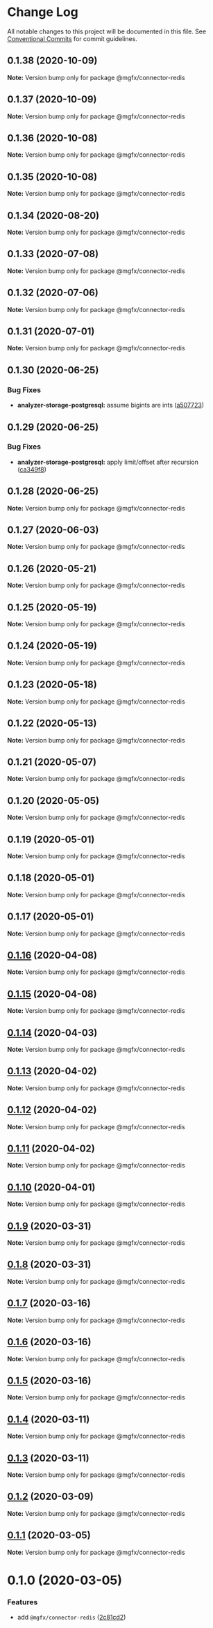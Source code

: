 # Change Log

All notable changes to this project will be documented in this file.
See [Conventional Commits](https://conventionalcommits.org) for commit guidelines.

## 0.1.38 (2020-10-09)

**Note:** Version bump only for package @mgfx/connector-redis





## 0.1.37 (2020-10-09)

**Note:** Version bump only for package @mgfx/connector-redis





## 0.1.36 (2020-10-08)

**Note:** Version bump only for package @mgfx/connector-redis





## 0.1.35 (2020-10-08)

**Note:** Version bump only for package @mgfx/connector-redis





## 0.1.34 (2020-08-20)

**Note:** Version bump only for package @mgfx/connector-redis





## 0.1.33 (2020-07-08)

**Note:** Version bump only for package @mgfx/connector-redis





## 0.1.32 (2020-07-06)

**Note:** Version bump only for package @mgfx/connector-redis





## 0.1.31 (2020-07-01)

**Note:** Version bump only for package @mgfx/connector-redis





## 0.1.30 (2020-06-25)


### Bug Fixes

* **analyzer-storage-postgresql:** assume bigints are ints ([a507723](https://github.com/ai-labs-team/mgFx/commit/a507723))





## 0.1.29 (2020-06-25)


### Bug Fixes

* **analyzer-storage-postgresql:** apply limit/offset after recursion ([ca349f8](https://github.com/ai-labs-team/mgFx/commit/ca349f8))





## 0.1.28 (2020-06-25)

**Note:** Version bump only for package @mgfx/connector-redis





## 0.1.27 (2020-06-03)

**Note:** Version bump only for package @mgfx/connector-redis





## 0.1.26 (2020-05-21)

**Note:** Version bump only for package @mgfx/connector-redis





## 0.1.25 (2020-05-19)

**Note:** Version bump only for package @mgfx/connector-redis





## 0.1.24 (2020-05-19)

**Note:** Version bump only for package @mgfx/connector-redis





## 0.1.23 (2020-05-18)

**Note:** Version bump only for package @mgfx/connector-redis





## 0.1.22 (2020-05-13)

**Note:** Version bump only for package @mgfx/connector-redis





## 0.1.21 (2020-05-07)

**Note:** Version bump only for package @mgfx/connector-redis





## 0.1.20 (2020-05-05)

**Note:** Version bump only for package @mgfx/connector-redis





## 0.1.19 (2020-05-01)

**Note:** Version bump only for package @mgfx/connector-redis





## 0.1.18 (2020-05-01)

**Note:** Version bump only for package @mgfx/connector-redis





## 0.1.17 (2020-05-01)

**Note:** Version bump only for package @mgfx/connector-redis





## [0.1.16](https://github.com/ai-labs-team/mgFx/compare/@mgfx/connector-redis@0.1.15...@mgfx/connector-redis@0.1.16) (2020-04-08)

**Note:** Version bump only for package @mgfx/connector-redis





## [0.1.15](https://github.com/ai-labs-team/mgFx/compare/@mgfx/connector-redis@0.1.14...@mgfx/connector-redis@0.1.15) (2020-04-08)

**Note:** Version bump only for package @mgfx/connector-redis





## [0.1.14](https://github.com/ai-labs-team/mgFx/compare/@mgfx/connector-redis@0.1.13...@mgfx/connector-redis@0.1.14) (2020-04-03)

**Note:** Version bump only for package @mgfx/connector-redis





## [0.1.13](https://github.com/ai-labs-team/mgFx/compare/@mgfx/connector-redis@0.1.12...@mgfx/connector-redis@0.1.13) (2020-04-02)

**Note:** Version bump only for package @mgfx/connector-redis





## [0.1.12](https://github.com/ai-labs-team/mgFx/compare/@mgfx/connector-redis@0.1.11...@mgfx/connector-redis@0.1.12) (2020-04-02)

**Note:** Version bump only for package @mgfx/connector-redis





## [0.1.11](https://github.com/ai-labs-team/mgFx/compare/@mgfx/connector-redis@0.1.10...@mgfx/connector-redis@0.1.11) (2020-04-02)

**Note:** Version bump only for package @mgfx/connector-redis





## [0.1.10](https://github.com/ai-labs-team/mgFx/compare/@mgfx/connector-redis@0.1.9...@mgfx/connector-redis@0.1.10) (2020-04-01)

**Note:** Version bump only for package @mgfx/connector-redis





## [0.1.9](https://github.com/ai-labs-team/mgFx/compare/@mgfx/connector-redis@0.1.8...@mgfx/connector-redis@0.1.9) (2020-03-31)

**Note:** Version bump only for package @mgfx/connector-redis





## [0.1.8](https://github.com/ai-labs-team/mgFx/compare/@mgfx/connector-redis@0.1.7...@mgfx/connector-redis@0.1.8) (2020-03-31)

**Note:** Version bump only for package @mgfx/connector-redis





## [0.1.7](https://github.com/ai-labs-team/mgFx/compare/@mgfx/connector-redis@0.1.6...@mgfx/connector-redis@0.1.7) (2020-03-16)

**Note:** Version bump only for package @mgfx/connector-redis





## [0.1.6](https://github.com/ai-labs-team/mgFx/compare/@mgfx/connector-redis@0.1.5...@mgfx/connector-redis@0.1.6) (2020-03-16)

**Note:** Version bump only for package @mgfx/connector-redis





## [0.1.5](https://github.com/ai-labs-team/mgFx/compare/@mgfx/connector-redis@0.1.4...@mgfx/connector-redis@0.1.5) (2020-03-16)

**Note:** Version bump only for package @mgfx/connector-redis





## [0.1.4](https://github.com/ai-labs-team/mgFx/compare/@mgfx/connector-redis@0.1.3...@mgfx/connector-redis@0.1.4) (2020-03-11)

**Note:** Version bump only for package @mgfx/connector-redis





## [0.1.3](https://github.com/ai-labs-team/mgFx/compare/@mgfx/connector-redis@0.1.2...@mgfx/connector-redis@0.1.3) (2020-03-11)

**Note:** Version bump only for package @mgfx/connector-redis





## [0.1.2](https://github.com/ai-labs-team/mgFx/compare/@mgfx/connector-redis@0.1.1...@mgfx/connector-redis@0.1.2) (2020-03-09)

**Note:** Version bump only for package @mgfx/connector-redis





## [0.1.1](https://github.com/ai-labs-team/mgFx/compare/@mgfx/connector-redis@0.1.0...@mgfx/connector-redis@0.1.1) (2020-03-05)

**Note:** Version bump only for package @mgfx/connector-redis





# 0.1.0 (2020-03-05)


### Features

* add `@mgfx/connector-redis` ([2c81cd2](https://github.com/ai-labs-team/mgFx/commit/2c81cd2))
